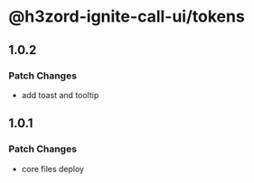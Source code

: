 # @h3zord-ignite-call-ui/tokens

## 1.0.2

### Patch Changes

- add toast and tooltip

## 1.0.1

### Patch Changes

- core files deploy
